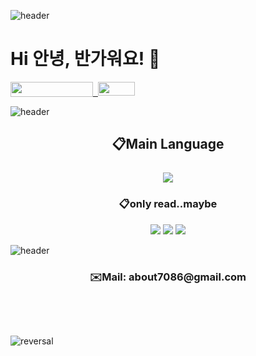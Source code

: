 ![header](https://capsule-render.vercel.app/api?type=waving&color=auto&height=300&section=header&text=welcome!&fontSize=90&animation=fadeIn&fontAlignY=38&desc=Sehyun's%20GitHub%20GateWay&descAlignY=51&descAlign=62)

<h1 style="text-align: left;" align="center">Hi 안녕, 반가워요! 🤗</h1>

<p><a href="https://hits.seeyoufarm.com">&nbsp;&nbsp;</a><a style="text-align: -webkit-center;" href="https://blog.naver.com/kimsehyun34" target="_blank" rel="noopener"><img src="https://img.shields.io/badge/-Vlog-92a8d1?logo=kakao&amp;logoColor=white" width="59" height="22" /></a><a href="https://hits.seeyoufarm.com"><img style="float: left;" src="https://hits.seeyoufarm.com/api/count/incr/badge.svg?url=https%3A%2F%2Fgithub.com%2FFURY312&amp;count_bg=%235264A8&amp;title_bg=%23222141&amp;icon=github.svg&amp;icon_color=%23E7E7E7&amp;title=hits&amp;edge_flat=false" width="132" height="24" /></a></p>

![header](https://capsule-render.vercel.app/api?type=rect&color=gradient&height=1)

<h2 align="center">📋Main Language<br /><br /> <img src="https://img.shields.io/badge/Python-3776AB?style=for-the-badge&amp;logo=Python&amp;logoColor=white" /></h2>

<h3 align="center">📋only read..maybe</h3>
<p align="center"><img src="https://img.shields.io/badge/javascript-F7DF1E?style=for-the-badge&amp;logo=javascript&amp;logoColor=black" /> <img src="https://img.shields.io/badge/css-1572B6?style=for-the-badge&amp;logo=css3&amp;logoColor=white" /> <img src="https://img.shields.io/badge/html-E34F26?style=for-the-badge&amp;logo=html5&amp;logoColor=white" /></p>

![header](https://capsule-render.vercel.app/api?type=rect&color=gradient&height=1)
<h3 align="center">✉️Mail: about7086@gmail.com</h3>
<p>&nbsp;</p>
<p>&nbsp;</p>

![reversal](https://capsule-render.vercel.app/api?type=waving&section=footer&color=auto)
